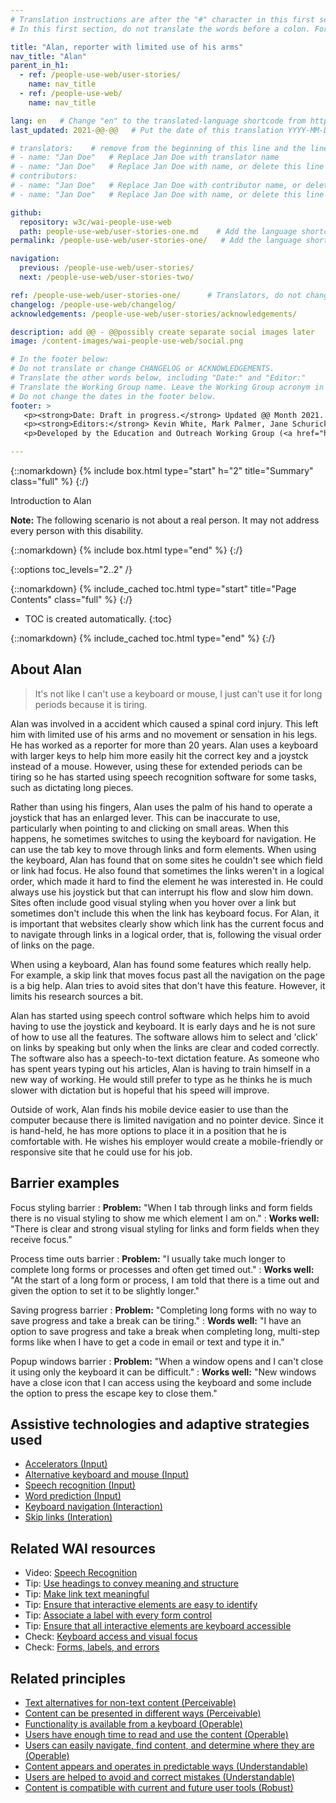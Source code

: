 ```yaml
---
# Translation instructions are after the "#" character in this first section. They are comments that do not show up in the web page. You do not need to translate the instructions after #.
# In this first section, do not translate the words before a colon. For example, do not translate "title:". Do translate the text after "title:".

title: "Alan, reporter with limited use of his arms"
nav_title: "Alan"
parent_in_h1:
  - ref: /people-use-web/user-stories/
    name: nav_title
  - ref: /people-use-web/
    name: nav_title

lang: en   # Change "en" to the translated-language shortcode from https://www.iana.org/assignments/language-subtag-registry/language-subtag-registry
last_updated: 2021-@@-@@   # Put the date of this translation YYYY-MM-DD (with month in the middle)

# translators:    # remove from the beginning of this line and the lines below: "# " (the hash sign and the space)
# - name: "Jan Doe"   # Replace Jan Doe with translator name
# - name: "Jan Doe"   # Replace Jan Doe with name, or delete this line if not multiple translators
# contributors:
# - name: "Jan Doe"   # Replace Jan Doe with contributor name, or delete this line if none
# - name: "Jan Doe"   # Replace Jan Doe with name, or delete this line if not multiple contributors

github:
  repository: w3c/wai-people-use-web
  path: people-use-web/user-stories-one.md    # Add the language shortcode to the middle of the filename, for example: people-use-web/user-stories-one.fr.md
permalink: /people-use-web/user-stories-one/   # Add the language shortcode to the end, with no slash at end, for example: /people-use-web/user-stories-one/fr

navigation:
  previous: /people-use-web/user-stories/
  next: /people-use-web/user-stories-two/

ref: /people-use-web/user-stories-one/      # Translators, do not change this
changelog: /people-use-web/changelog/
acknowledgements: /people-use-web/user-stories/acknowledgements/

description: add @@ - @@possibly create separate social images later
image: /content-images/wai-people-use-web/social.png

# In the footer below:
# Do not translate or change CHANGELOG or ACKNOWLEDGEMENTS.
# Translate the other words below, including "Date:" and "Editor:"
# Translate the Working Group name. Leave the Working Group acronym in English.
# Do not change the dates in the footer below.
footer: >
   <p><strong>Date: Draft in progress.</strong> Updated @@ Month 2021. First published Month 20@@. CHANGELOG.</p>
   <p><strong>Editors:</strong> Kevin White, Mark Palmer, Jane Schurick, and <a href="https://www.w3.org/People/shadi/">Shadi Abou_Zahra</a>.  <strong>Contributors:</strong> @@name, @@name, and <a href="https://www.w3.org/groups/wg/eowg/participants">participants of EOWG</a>. ACKNOWLEDGEMENTS lists past editors and additional contributors.</p>
   <p>Developed by the Education and Outreach Working Group (<a href="http://www.w3.org/WAI/EO/">EOWG</a>). Previously developed with the <a href="https://www.w3.org/WAI/EO/2008/wai-age-tf">WAI-AGE Task Force</a>, with support of the <a href="https://www.w3.org/WAI/WAI-AGE/">WAI-AGE Project</a>.</p>

---
```


{::nomarkdown}
{% include box.html type="start" h="2" title="Summary" class="full" %}
{:/}

Introduction to Alan

**Note:** The following scenario is not about a real person. It may not address every person with this disability.

{::nomarkdown}
{% include box.html type="end" %}
{:/}


{::options toc_levels="2..2" /}

{::nomarkdown}
{% include_cached toc.html type="start" title="Page Contents" class="full" %}
{:/}

-   TOC is created automatically.
{:toc}

{::nomarkdown}
{% include_cached toc.html type="end" %}
{:/}

## About Alan

> It's not like I can't use a keyboard or mouse, I just can't use it for long periods because it is tiring.

Alan was involved in a accident which caused a spinal cord injury. This left him with limited use of his arms and no movement or sensation in his legs. He has worked as a reporter for more than 20 years. Alan uses a keyboard with larger keys to help him more easily hit the correct key and a joystck instead of a mouse. However, using these for extended periods can be tiring so he has started using speech recognition software for some tasks, such as dictating long pieces. 

Rather than using his fingers, Alan uses the palm of his hand to operate a joystick that has an enlarged lever. This can be inaccurate to use, particularly when pointing to and clicking on small areas. When this happens, he sometimes switches to using the keyboard for navigation. He can use the tab key to move through links and form elements. When using the keyboard, Alan has found that on some sites he couldn't see which field or link had focus. He also found that sometimes the links weren't in a logical order, which made it hard to find the element he was interested in. He could always use his joystick but that can interrupt his flow and slow him down. Sites often include good visual styling when you hover over a link but sometimes don't include this when the link has keyboard focus. For Alan, it is important that websites clearly show which link has the current focus and to navigate through links in a logical order, that is, following the visual order of links on the page.

When using a keyboard, Alan has found some features which really help. For example, a skip link that moves focus past all the navigation on the page is a big help. Alan tries to avoid sites that don't have this feature. However, it limits his research sources a bit.

Alan has started using speech control software which helps him to avoid having to use the joystick and keyboard. It is early days and he is not sure of how to use all the features. The software allows him to select and 'click' on links by speaking but only when the links are clear and coded correctly. The software also has a speech-to-text dictation feature. As someone who has spent years typing out his articles, Alan is having to train himself in a new way of working. He would still prefer to type as he thinks he is much slower with dictation but is hopeful that his speed will improve.

Outside of work, Alan finds his mobile device easier to use than the computer because there is limited navigation and no pointer device. Since it is hand-held, he has more options to place it in a position that he is comfortable with. He wishes his employer would create a mobile-friendly or responsive site that he could use for his job.

## Barrier examples

Focus styling barrier
: **Problem:** "When I tab through links and form fields there is no visual styling to show me which element I am on."
: **Works well:** "There is clear and strong visual styling for links and form fields when they receive focus."

Process time outs barrier
: **Problem:** "I usually take much longer to complete long forms or processes and often get timed out."
: **Works well:** "At the start of a long form or process, I am told that there is a time out and given the option to set it to be slightly longer."

Saving progress barrier
: **Problem:** "Completing long forms with no way to save progress and take a break can be tiring."
: **Words well:** "I have an option to save progress and take a break when completing long, multi-step forms like when I have to get a code in email or text and type it in."

Popup windows barrier
: **Problem:** "When a window opens and I can't close it using only the keyboard it can be difficult."
: **Works well:** "New windows have a close icon that I can access using the keyboard and some include the option to press the escape key to close them."

## Assistive technologies and adaptive strategies used

* [Accelerators (Input)](/people-use-web/tools-techniques-input/#accelerators)
* [Alternative keyboard and mouse (Input)](/people-use-web/tools-techniques-input/#input)
* [Speech recognition (Input)](/people-use-web/tools-techniques-input/#speech)
* [Word prediction (Input)](/people-use-web/tools-techniques-input/#prediction)
* [Keyboard navigation (Interaction)](/people-use-web/tools-techniques-navigation/#keyboard)
* [Skip links (Interation)](/people-use-web/tools-techniques-navigation/#skip)

## Related WAI resources

* Video: [Speech Recognition](https://www.w3.org/WAI/perspective-videos/voice/)
* Tip: [Use headings to convey meaning and structure](https://www.w3.org/WAI/tips/writing/#use-headings-to-convey-meaning-and-structure)
* Tip: [Make link text meaningful](https://www.w3.org/WAI/tips/writing/#make-link-text-meaningful)
* Tip: [Ensure that interactive elements are easy to identify](https://www.w3.org/WAI/tips/designing/#ensure-that-interactive-elements-are-easy-to-identify)
* Tip: [Associate a label with every form control](https://www.w3.org/WAI/tips/developing/#associate-a-label-with-every-form-control)
* Tip: [Ensure that all interactive elements are keyboard accessible](https://www.w3.org/WAI/tips/developing/#ensure-that-all-interactive-elements-are-keyboard-accessible)
* Check: [Keyboard access and visual focus](https://www.w3.org/WAI/test-evaluate/preliminary/#interaction)
* Check: [Forms, labels, and errors](https://www.w3.org/WAI/test-evaluate/preliminary/#forms)

## Related principles

* [Text alternatives for non-text content (Perceivable)](https://www.w3.org/WAI/fundamentals/accessibility-principles/#alternatives)
* [Content can be presented in different ways (Perceivable)](https://www.w3.org/WAI/fundamentals/accessibility-principles/#adaptable)
* [Functionality is available from a keyboard (Operable)](https://www.w3.org/WAI/fundamentals/accessibility-principles/#keyboard)
* [Users have enough time to read and use the content (Operable)](https://www.w3.org/WAI/fundamentals/accessibility-principles/#time)
* [Users can easily navigate, find content, and determine where they are (Operable)](https://www.w3.org/WAI/fundamentals/accessibility-principles/#navigable)
* [Content appears and operates in predictable ways (Understandable)](https://www.w3.org/WAI/fundamentals/accessibility-principles/#predictable)
* [Users are helped to avoid and correct mistakes (Understandable)](https://www.w3.org/WAI/fundamentals/accessibility-principles/#tolerant)
* [Content is compatible with current and future user tools (Robust)](https://www.w3.org/WAI/fundamentals/accessibility-principles/#compatible)
